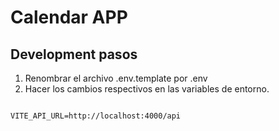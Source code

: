 # Calendar APP


## Development pasos

1. Renombrar el archivo .env.template por .env
2. Hacer los cambios respectivos en las variables de entorno.

```

VITE_API_URL=http://localhost:4000/api

```